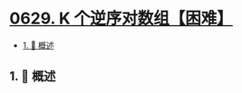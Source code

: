 # [0629. K 个逆序对数组【困难】](https://github.com/tnotesjs/TNotes.leetcode/tree/main/notes/0629.%20K%20%E4%B8%AA%E9%80%86%E5%BA%8F%E5%AF%B9%E6%95%B0%E7%BB%84%E3%80%90%E5%9B%B0%E9%9A%BE%E3%80%91)

<!-- region:toc -->

- [1. 📝 概述](#1--概述)

<!-- endregion:toc -->

## 1. 📝 概述
